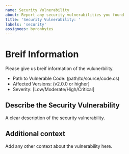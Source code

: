 ```yaml
---
name: Security Vulnerability
about: Report any security vulnerabilities you found
title: 'Security Vulnerability: '
labels: 'security'
assignees: byronbytes
---
```


# Breif Information
Please give us breif information of the vulunerbility.

- Path to Vulnerable Code: (path/to/source/code.cs)
- Affected Versions: (v2.0.0 or higher]
- Severity: [Low/Moderate/High/Critical]


## Describe the Security Vulnerability
A clear description of the security vulnerability.

## Additional context
Add any other context about the vulnerability here.
